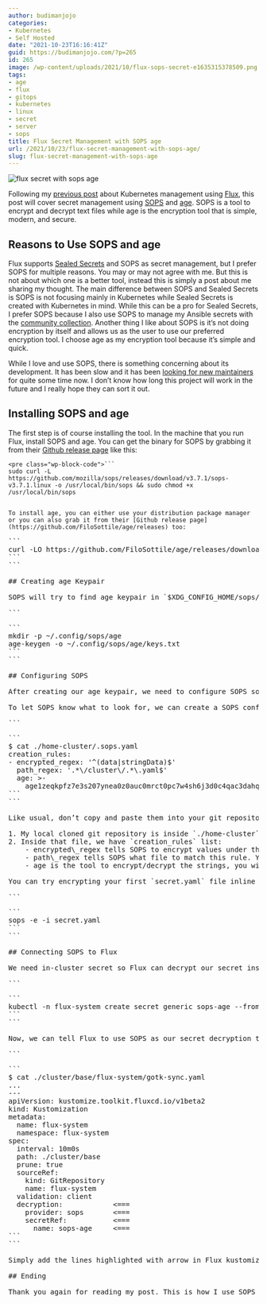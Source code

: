```yaml
---
author: budimanjojo
categories:
- Kubernetes
- Self Hosted
date: "2021-10-23T16:16:41Z"
guid: https://budimanjojo.com/?p=265
id: 265
image: /wp-content/uploads/2021/10/flux-sops-secret-e1635315378509.png
tags:
- age
- flux
- gitops
- kubernetes
- linux
- secret
- server
- sops
title: Flux Secret Management with SOPS age
url: /2021/10/23/flux-secret-management-with-sops-age/
slug: flux-secret-management-with-sops-age
---
```


![flux secret with sops age](/wp-content/uploads/2021/10/flux-sops-secret-e1635315378509.png)

Following my [previous post](https://budimanjojo.com/2021/10/20/how-i-manage-my-kubernetes-manifests-using-flux/) about Kubernetes management using [Flux](https://fluxcd.io/), this post will cover secret management using [SOPS](https://github.com/mozilla/sops) and [age](https://github.com/FiloSottile/age). SOPS is a tool to encrypt and decrypt text files while age is the encryption tool that is simple, modern, and secure.
<!--more-->

## Reasons to Use SOPS and age

Flux supports [Sealed Secrets](https://github.com/bitnami-labs/sealed-secrets) and SOPS as secret management, but I prefer SOPS for multiple reasons. You may or may not agree with me. But this is not about which one is a better tool, instead this is simply a post about me sharing my thought. The main difference between SOPS and Sealed Secrets is SOPS is not focusing mainly in Kubernetes while Sealed Secrets is created with Kubernetes in mind. While this can be a pro for Sealed Secrets, I prefer SOPS because I also use SOPS to manage my Ansible secrets with the [community collection](https://github.com/ansible-collections/community.sops). Another thing I like about SOPS is it’s not doing encryption by itself and allows us as the user to use our preferred encryption tool. I choose age as my encryption tool because it’s simple and quick.

While I love and use SOPS, there is something concerning about its development. It has been slow and it has been [looking for new maintainers](https://github.com/mozilla/sops/discussions/927) for quite some time now. I don’t know how long this project will work in the future and I really hope they can sort it out.

## Installing SOPS and age

The first step is of course installing the tool. In the machine that you run Flux, install SOPS and age. You can get the binary for SOPS by grabbing it from their [Github release page](https://github.com/mozilla/sops/releases) like this:

```
<pre class="wp-block-code">```
sudo curl -L https://github.com/mozilla/sops/releases/download/v3.7.1/sops-v3.7.1.linux -o /usr/local/bin/sops && sudo chmod +x /usr/local/bin/sops
```
```

To install age, you can either use your distribution package manager or you can also grab it from their [Github release page](https://github.com/FiloSottile/age/releases) too:

```
<pre class="wp-block-code">```
curl -LO https://github.com/FiloSottile/age/releases/download/v1.0.0/age-v1.0.0-linux-amd64.tar.gz && sudo tar -C /usr/local/bin --strip-components 1 -xf <meta content="text/html; charset=utf-8" http-equiv="content-type"></meta>age-v1.0.0-linux-amd64.tar.gz && rm <meta content="text/html; charset=utf-8" http-equiv="content-type"></meta>age-v1.0.0-linux-amd64.tar.gz
```
```

## Creating age Keypair

SOPS will try to find age keypair in `$XDG_CONFIG_HOME/sops/age/keys.txt` for Linux, so let’s create our first age key there:

```
<pre class="wp-block-code">```
mkdir -p ~/.config/sops/age
age-keygen -o ~/.config/sops/age/keys.txt
```
```

## Configuring SOPS

After creating our age keypair, we need to configure SOPS so that it knows what to encrypt. In a Kubernetes secret manifest, everything below the level of data/stringData in a Secret kind are our secrets.

To let SOPS know what to look for, we can create a SOPS config file in our git repository root so we can easily use `sops` command to encrypt our secret file without typing the whole command. Please note that this step is optional but highly recommended. This is how mine looks like:

```
<pre class="wp-block-code">```
$ cat ./home-cluster/.sops.yaml
creation_rules:
- encrypted_regex: '^(data|stringData)$'
  path_regex: '.*\/cluster\/.*\.yaml$'
  age: >-
    age1zeqkpfz7e3s207ynea0z0auc0mrct0pc7w4sh6j3d0c4qac3dahqj9ufdg
```
```

Like usual, don’t copy and paste them into your git repository, because it won’t work. You need to match it with your own setup:

1. My local cloned git repository is inside `./home-cluster` and `.sops.yaml` is the file where SOPS will find matches.
2. Inside that file, we have `creation_rules` list:
    - encrypted\_regex tells SOPS to encrypt values under the matching regex. Here, I tell SOPS to look for key that starts and ends with `data/stringData` using regex
    - path\_regex tells SOPS what file to match this rule. You can see that I write everything inside `./cluster` directory that have `.yaml` extension using regex.
    - age is the tool to encrypt/decrypt the strings, you will need to put your age public key here (get it from your `~/.config/sops/age/keys.txt` file.

You can try encrypting your first `secret.yaml` file inline using this command (that file needs to be below or the same level as your `.sops.yaml` file):

```
<pre class="wp-block-code">```
sops -e -i secret.yaml
```
```

## Connecting SOPS to Flux

We need in-cluster secret so Flux can decrypt our secret inside our Kubernetes cluster. Flux will look for a secret with `.agekey` as the key name. Let’s create it:

```
<pre class="wp-block-code">```
kubectl -n flux-system create secret generic sops-age --from-file=keys.agekey=~/.config/sops/age/keys.txt
```
```

Now, we can tell Flux to use SOPS as our secret decryption tool. You can update your Flux Kustomization (CRD) using `flux create kustomization` command or simply push the changes into your remote git repository. Here’s how mine looks like:

```
<pre class="wp-block-code">```
$ cat ./cluster/base/flux-system/gotk-sync.yaml
...
---
apiVersion: kustomize.toolkit.fluxcd.io/v1beta2
kind: Kustomization
metadata:
  name: flux-system
  namespace: flux-system
spec:
  interval: 10m0s
  path: ./cluster/base
  prune: true
  sourceRef:
    kind: GitRepository
    name: flux-system
  validation: client
  decryption:            <===
    provider: sops       <===
    secretRef:           <===
      name: sops-age     <===
```
```

Simply add the lines highlighted with arrow in Flux kustomization custom resource where you want to use SOPS to decrypt your secrets.

## Ending

Thank you again for reading my post. This is how I use SOPS with age as my Flux GitOps secret management. Please leave a comment if you have any suggestion or feedback. I would be very happy to accept any praise or critic from you!
